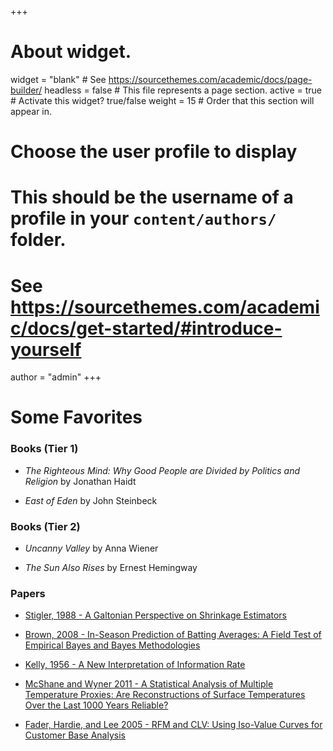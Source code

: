 +++
# About widget.
widget = "blank"  # See https://sourcethemes.com/academic/docs/page-builder/
headless = false  # This file represents a page section.
active = true  # Activate this widget? true/false
weight = 15  # Order that this section will appear in.

# Choose the user profile to display
# This should be the username of a profile in your `content/authors/` folder.
# See https://sourcethemes.com/academic/docs/get-started/#introduce-yourself
author = "admin"
+++

# Some Favorites

### Books (Tier 1)

* _The Righteous Mind: Why Good People are Divided by Politics and Religion_ by Jonathan Haidt

* _East of Eden_ by John Steinbeck

### Books (Tier 2)

* _Uncanny Valley_ by Anna Wiener

* _The Sun Also Rises_ by Ernest Hemingway

### Papers

* [Stigler, 1988 - A Galtonian Perspective on Shrinkage Estimators](/pdf/fave_papers/Stigler_galtonian_shrinkage.pdf)

* [Brown, 2008 - In-Season Prediction of Batting Averages: A Field Test of Empirical Bayes and Bayes Methodologies](/pdf/fave_papers/Brown2008.pdf)

* [Kelly, 1956 - A New Interpretation of Information Rate](/pdf/fave_papers/Kelly1956.pdf)

* [McShane and Wyner 2011 - A Statistical Analysis of Multiple Temperature Proxies: Are Reconstructions of Surface Temperatures Over the Last 1000 Years Reliable?](/pdf/fave_papers/WynerMcshane2011.pdf)

* [Fader, Hardie, and Lee 2005 - RFM and CLV: Using Iso-Value Curves for Customer Base Analysis](/pdf/fave_papers/Fader_CLV_2005.pdf)











